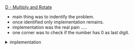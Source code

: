 [D - Multiply and Rotate](https://atcoder.jp/contests/abc235/tasks/abc235_d)

- main thing was to indentify the problem.
- once identified only implementation remains.
- implementation was the real pain .....
- one corner was to check if the number has 0 as last digit.

<details>

<summary> implementation </summary>

```cpp

  ll a, n;
  cin >> a >> n;

  queue<ll> qu;
  vector<ll> distance(1000005, -1);

  qu.push(1);
  distance[1] = 0;

  while (!qu.empty()) {
    auto u = qu.front();
    qu.pop();

    ll v = 1LL * u * a;
    if (v < 1e6 and distance[v] == -1) {
      qu.push(v);
      distance[v] = distance[u] + 1;
    }

    if (u >= 10 and u % 10 != 0) {
      v = (u % 10) * pow(10, digits(u / 10 - 1)) + u / 10;

      if (v < 1e6 and distance[v] == -1) {
        qu.push(v);
        distance[v] = distance[u] + 1;
      }
    }
  }

  cout << distance[n] << '\n';

```

</details>
